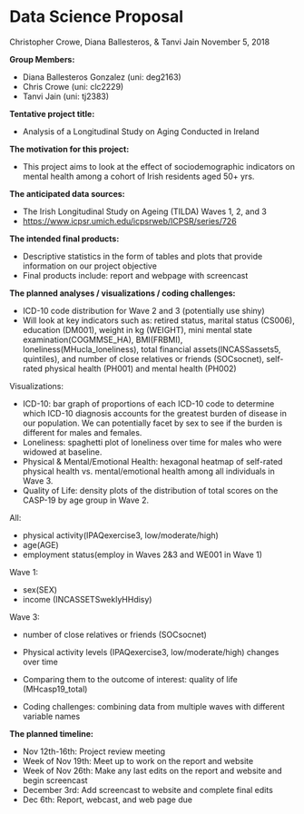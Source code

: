 Data Science Proposal
================
Christopher Crowe, Diana Ballesteros, & Tanvi Jain
November 5, 2018

**Group Members:**

-   Diana Ballesteros Gonzalez (uni: deg2163)
-   Chris Crowe (uni: clc2229)
-   Tanvi Jain (uni: tj2383)

**Tentative project title:**

-   Analysis of a Longitudinal Study on Aging Conducted in Ireland

**The motivation for this project:**

-   This project aims to look at the effect of sociodemographic indicators on mental health among a cohort of Irish residents aged 50+ yrs.

**The anticipated data sources:**

-   The Irish Longitudinal Study on Ageing (TILDA) Waves 1, 2, and 3
-   <https://www.icpsr.umich.edu/icpsrweb/ICPSR/series/726>

**The intended final products:**

-   Descriptive statistics in the form of tables and plots that provide information on our project objective
-   Final products include: report and webpage with screencast

**The planned analyses / visualizations / coding challenges:**

-   ICD-10 code distribution for Wave 2 and 3 (potentially use shiny)
-   Will look at key indicators such as: retired status, marital status (CS006), education (DM001), weight in kg (WEIGHT), mini mental state examination(COGMMSE\_HA), BMI(FRBMI), loneliness(MHucla\_loneliness), total financial assets(INCASSassets5, quintiles), and number of close relatives or friends (SOCsocnet), self-rated physical health (PH001) and mental health (PH002)

Visualizations:

-   ICD-10: bar graph of proportions of each ICD-10 code to determine which ICD-10 diagnosis accounts for the greatest burden of disease in our population. We can potentially facet by sex to see if the burden is different for males and females.
-   Loneliness: spaghetti plot of loneliness over time for males who were widowed at baseline.
-   Physical & Mental/Emotional Health: hexagonal heatmap of self-rated physical health vs. mental/emotional health among all individuals in Wave 3.
-   Quality of Life: density plots of the distribution of total scores on the CASP-19 by age group in Wave 2.

All:

-   physical activity(IPAQexercise3, low/moderate/high)
-   age(AGE)
-   employment status(employ in Waves 2&3 and WE001 in Wave 1)

Wave 1:

-   sex(SEX)
-   income (INCASSETSweklyHHdisy)

Wave 3:

-   number of close relatives or friends (SOCsocnet)

-   Physical activity levels (IPAQexercise3, low/moderate/high) changes over time
-   Comparing them to the outcome of interest: quality of life (MHcasp19\_total)
-   Coding challenges: combining data from multiple waves with different variable names

**The planned timeline:**

-   Nov 12th-16th: Project review meeting
-   Week of Nov 19th: Meet up to work on the report and website
-   Week of Nov 26th: Make any last edits on the report and website and begin screencast
-   December 3rd: Add screencast to website and complete final edits
-   Dec 6th: Report, webcast, and web page due
